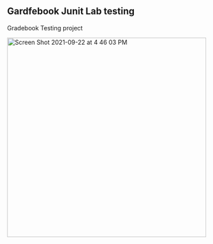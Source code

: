 ## Gardfebook Junit Lab testing
Gradebook Testing project

<img width="463" alt="Screen Shot 2021-09-22 at 4 46 03 PM" src="https://user-images.githubusercontent.com/75389946/134419403-d3969aa8-e347-4a30-a1b0-46db5e519d89.png">

